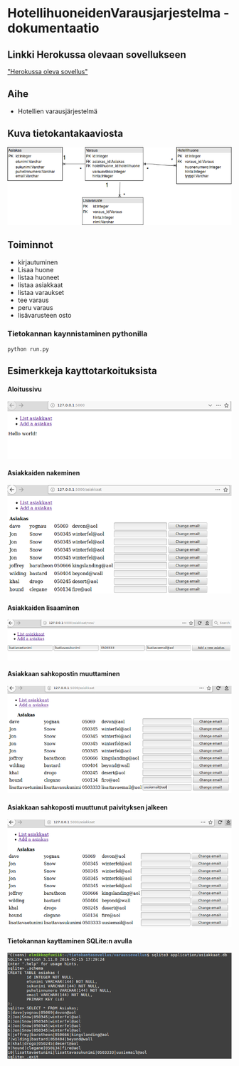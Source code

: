 # HotellihuoneidenVarausjarjestelma - dokumentaatio

## Linkki Herokussa olevaan sovellukseen
["Herokussa oleva sovellus"](https://tsoha-varaussovellus.herokuapp.com/)

## Aihe
- Hotellien varausjärjestelmä

## Kuva tietokantakaaviosta
![alt text](https://github.com/toasterkone/HotellihuoneidenVarausjarjestelma/blob/master/v_2.png "Tietokantakaavio")


## Toiminnot

- kirjautuminen
- Lisaa huone
- listaa huoneet
- listaa asiakkaat
- listaa varaukset
- tee varaus
- peru varaus
- lisävarusteen osto



### Tietokannan kaynnistaminen pythonilla

```
python run.py
```

## Esimerkkeja kayttotarkoituksista

#### Aloitussivu
![alt text](https://github.com/toasterkone/HotellihuoneidenVarausjarjestelma/blob/master/documentation/kayttotarkoituskuvia/Screenshot%20from%202019-05-23%2021-51-59.png "Kuva aloitussivusta")

#### Asiakkaiden nakeminen
![alt text](https://github.com/toasterkone/HotellihuoneidenVarausjarjestelma/blob/master/documentation/kayttotarkoituskuvia/Screenshot%20from%202019-05-23%2021-52-24.png "Kuva tietokannan sisallosta")

#### Asiakkaiden lisaaminen
![alt text](https://github.com/toasterkone/HotellihuoneidenVarausjarjestelma/blob/master/documentation/kayttotarkoituskuvia/Screenshot%20from%202019-05-23%2021-53-37.png "Kuva asiakkaan lisaamisesta, etunimi, sukunimi, puhelinnumero, sahkoposti")

#### Asiakkaan sahkopostin muuttaminen
![alt text](https://github.com/toasterkone/HotellihuoneidenVarausjarjestelma/blob/master/documentation/kayttotarkoituskuvia/Screenshot%20from%202019-05-23%2021-54-08.png "Asiakkaan sahkopostin muuttaminen. Kirjoita uusi sahkoposti ja paina nappia")

#### Asiakkaan sahkoposti muuttunut paivityksen jalkeen
![alt text](https://github.com/toasterkone/HotellihuoneidenVarausjarjestelma/blob/master/documentation/kayttotarkoituskuvia/Screenshot%20from%202019-05-23%2021-54-22.png "Paivittynyt email")

#### Tietokannan kayttaminen SQLite:n avulla
![alt text](https://github.com/toasterkone/HotellihuoneidenVarausjarjestelma/blob/master/documentation/kayttotarkoituskuvia/Screenshot%20from%202019-05-23%2021-58-43.png "SQLiten kaytto")


